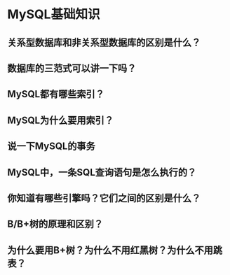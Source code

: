 # MySQL基础知识

## 关系型数据库和非关系型数据库的区别是什么？

## 数据库的三范式可以讲一下吗？

## MySQL都有哪些索引？

## MySQL为什么要用索引？

## 说一下MySQL的事务

## MySQL中，一条SQL查询语句是怎么执行的？

## 你知道有哪些引擎吗？它们之间的区别是什么？

## B/B+树的原理和区别？

## 为什么要用B+树？为什么不用红黑树？为什么不用跳表？


